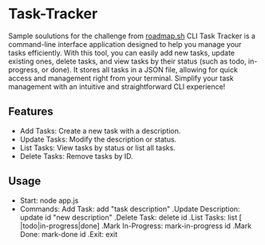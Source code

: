 # Task-Tracker
Sample soulutions for the challenge from [roadmap.sh](https://roadmap.sh/projects/task-tracker)
CLI Task Tracker is a command-line interface application designed to help you manage your tasks efficiently. With this tool, you can easily add new tasks, update existing ones, delete tasks, and view tasks by their status (such as todo, in-progress, or done). It stores all tasks in a JSON file, allowing for quick access and management right from your terminal. Simplify your task management with an intuitive and straightforward CLI experience!

## Features
- Add Tasks: Create a new task with a description.
- Update Tasks: Modify the description or status.
- List Tasks: View tasks by status or list all tasks.
- Delete Tasks: Remove tasks by ID.


## Usage
- Start:
   node app.js
- Commands:
Add Task: add "task description"
.Update Description: update id "new description"
.Delete Task: delete id
.List Tasks: list [ |todo|in-progress|done]
.Mark In-Progress: mark-in-progress id
.Mark Done: mark-done id
.Exit: exit
